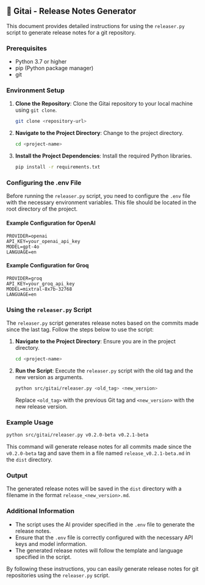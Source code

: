 ##  🚀 Gitai - Release Notes Generator

This document provides detailed instructions for using the `releaser.py` script to generate release notes for a git repository.

### Prerequisites

- Python 3.7 or higher
- pip (Python package manager)
- git

### Environment Setup

1. **Clone the Repository**: Clone the Gitai repository to your local machine using `git clone`.

   ```bash
   git clone <repository-url>
   ```

2. **Navigate to the Project Directory**: Change to the project directory.

   ```bash
   cd <project-name>
   ```

3. **Install the Project Dependencies**: Install the required Python libraries.

   ```bash
   pip install -r requirements.txt
   ```

### Configuring the .env File

Before running the `releaser.py` script, you need to configure the `.env` file with the necessary environment variables. This file should be located in the root directory of the project.

#### Example Configuration for OpenAI

```dotenv
PROVIDER=openai
API_KEY=your_openai_api_key
MODEL=gpt-4o
LANGUAGE=en
```

#### Example Configuration for Groq

```dotenv
PROVIDER=groq
API_KEY=your_groq_api_key
MODEL=mixtral-8x7b-32768
LANGUAGE=en
```

### Using the `releaser.py` Script

The `releaser.py` script generates release notes based on the commits made since the last tag. Follow the steps below to use the script:

1. **Navigate to the Project Directory**: Ensure you are in the project directory.

   ```bash
   cd <project-name>
   ```

2. **Run the Script**: Execute the `releaser.py` script with the old tag and the new version as arguments.

   ```bash
   python src/gitai/releaser.py <old_tag> <new_version>
   ```

   Replace `<old_tag>` with the previous Git tag and `<new_version>` with the new release version.

### Example Usage

```bash
python src/gitai/releaser.py v0.2.0-beta v0.2.1-beta
```

This command will generate release notes for all commits made since the `v0.2.0-beta` tag and save them in a file named `release_v0.2.1-beta.md` in the `dist` directory.

### Output

The generated release notes will be saved in the `dist` directory with a filename in the format `release_<new_version>.md`.

### Additional Information

- The script uses the AI provider specified in the `.env` file to generate the release notes.
- Ensure that the `.env` file is correctly configured with the necessary API keys and model information.
- The generated release notes will follow the template and language specified in the script.

By following these instructions, you can easily generate release notes for git repositories using the `releaser.py` script.